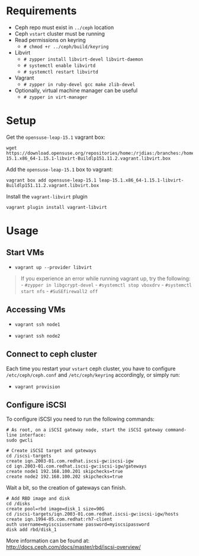 # Requirements

- Ceph repo must exist in `../ceph` location
- Ceph `vstart` cluster must be running
- Read permissions on keyring
    -  `# chmod +r ../ceph/build/keyring`
- Libvirt
    - `# zypper install libvirt-devel libvirt-daemon`
    - `# systemctl enable libvirtd`
    - `# systemctl restart libvirtd`
- Vagrant
    - `# zypper in ruby-devel gcc make zlib-devel`
- Optionally, virtual machine manager can be useful
    - `# zypper in virt-manager`

# Setup

Get the `opensuse-leap-15.1` vagrant box:

    wget https://download.opensuse.org/repositories/home:/rjdias:/branches:/home:/jloehel:/vagrant:/images/images_leap_15_1/leap-15.1.x86_64-1.15.1-libvirt-Buildlp151.11.2.vagrant.libvirt.box

Add the `opensuse-leap-15.1` box to vagrant:

    vagrant box add opensuse-leap-15.1 leap-15.1.x86_64-1.15.1-libvirt-Buildlp151.11.2.vagrant.libvirt.box

Install the `vagrant-libvirt` plugin

    vagrant plugin install vagrant-libvirt

# Usage

## Start VMs

- `vagrant up --provider libvirt`

> If you experience an error while running vagrant up, try the following: 
> \- `#zypper in libgcrypt-devel`
> \- `#systemctl stop vboxdrv`
> \- `#systemctl start nfs`
> \- `#SuSEfirewall2 off`

## Accessing VMs

- `vagrant ssh node1`

- `vagrant ssh node2`

## Connect to ceph cluster

Each time you restart your `vstart` ceph cluster, you have to
configure `/etc/ceph/ceph.conf` and `/etc/ceph/keyring` accordingly, or simply run:

- `vagrant provision`

## Configure iSCSI

To configure iSCSI you need to run the following commands:

```
# As root, on a iSCSI gateway node, start the iSCSI gateway command-line interface:
sudo gwcli
```

```
# Create iSCSI target and gateways
cd /iscsi-targets
create iqn.2003-01.com.redhat.iscsi-gw:iscsi-igw
cd iqn.2003-01.com.redhat.iscsi-gw:iscsi-igw/gateways
create node1 192.168.100.201 skipchecks=true
create node2 192.168.100.202 skipchecks=true
```

Wait a bit, so the creation of gateways can finish.

```
# Add RBD image and disk
cd /disks
create pool=rbd image=disk_1 size=90G
cd /iscsi-targets/iqn.2003-01.com.redhat.iscsi-gw:iscsi-igw/hosts
create iqn.1994-05.com.redhat:rh7-client
auth username=myiscsiusername password=myiscsipassword
disk add rbd/disk_1
```

More information can be found at:
http://docs.ceph.com/docs/master/rbd/iscsi-overview/
